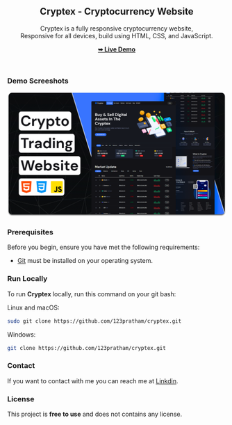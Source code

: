 <div align="center">
  

  <br />
  <br />

  <h2 align="center">Cryptex - Cryptocurrency Website</h2>

  Cryptex is a fully responsive cryptocurrency website, <br />Responsive for all devices, build using HTML, CSS, and JavaScript.

  <a href="https://github.com/123pratham/cryptex.git"><strong>➥ Live Demo</strong></a>

</div>

<br />

### Demo Screeshots

![Cryptex Desktop Demo](./readme-images/desktop.png "Desktop Demo")

### Prerequisites

Before you begin, ensure you have met the following requirements:

* [Git](https://git-scm.com/downloads "Download Git") must be installed on your operating system.

### Run Locally

To run **Cryptex** locally, run this command on your git bash:

Linux and macOS:

```bash
sudo git clone https://github.com/123pratham/cryptex.git
```

Windows:

```bash
git clone https://github.com/123pratham/cryptex.git
```

### Contact

If you want to contact with me you can reach me at [Linkdin](https://www.linkedin.com/in/pratham-sahu-/).

### License

This project is **free to use** and does not contains any license.
